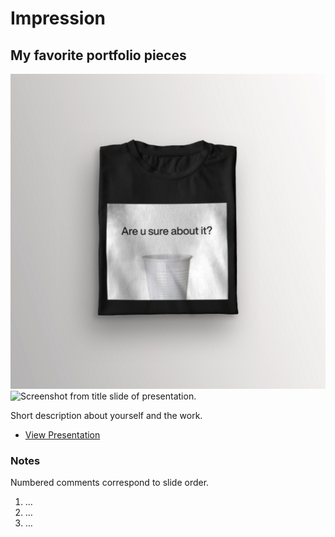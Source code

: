 # Impression

## My favorite portfolio pieces

![Screenshot from title slide of presentation.](img.md/plastic.jpg)
![Screenshot from title slide of presentation.](img/title-slide.png)

Short description about yourself and the work.

- [View Presentation](img/…)

### Notes

Numbered comments correspond to slide order.

1. …
2. …
3. …
